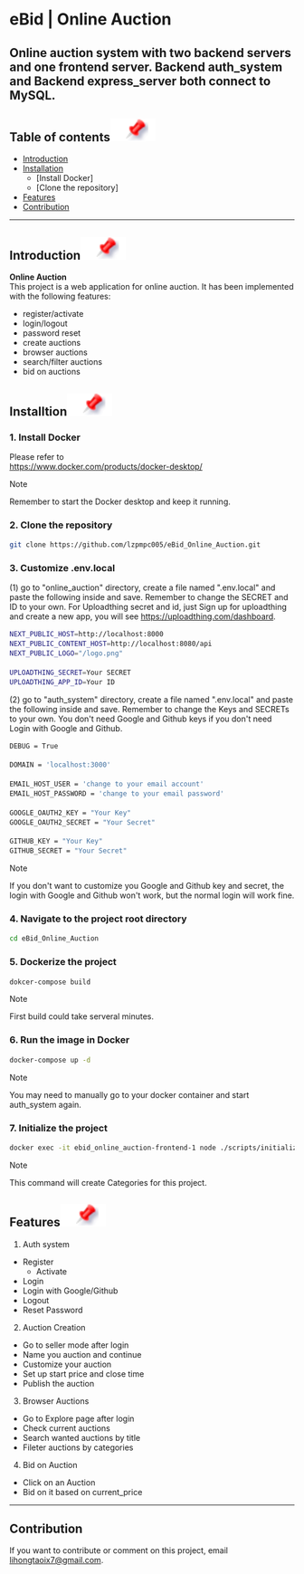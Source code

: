 # eBid | Online Auction

## Online auction system with two backend servers and one frontend server. Backend auth_system and Backend express_server both connect to MySQL.

## Table of contents[![](https://raw.githubusercontent.com/aregtech/areg-sdk/master/docs/img/pin.svg)](#table-of-contents)

- [Introduction](#introduction)
- [Installation](#installation)
  - [Install Docker]
  - [Clone the repository]
- [Features](#Features)
- [Contribution](#Contribution)

---

<!-- markdownlint-disable -->

## Introduction[![](https://raw.githubusercontent.com/aregtech/areg-sdk/master/docs/img/pin.svg)](#introduction)

**Online Auction**  
This project is a web application for online auction. It has been implemented with the following features:

- register/activate
- login/logout
- password reset
- create auctions
- browser auctions
- search/filter auctions
- bid on auctions

## Installtion[![](https://raw.githubusercontent.com/aregtech/areg-sdk/master/docs/img/pin.svg)](#installation)

### 1. Install Docker

Please refer to  
 https://www.docker.com/products/docker-desktop/

> [!NOTE]
> Remember to start the Docker desktop and keep it running.

### 2. Clone the repository

```bash
git clone https://github.com/lzpmpc005/eBid_Online_Auction.git
```

### 3. Customize .env.local

(1) go to "online_auction" directory, create a file named ".env.local" and paste the following inside and save. Remember to change the SECRET and ID to your own. For Uploadthing secret and id, just Sign up for uploadthing and create a new app, you will see https://uploadthing.com/dashboard.

```bash
NEXT_PUBLIC_HOST=http://localhost:8000
NEXT_PUBLIC_CONTENT_HOST=http://localhost:8080/api
NEXT_PUBLIC_LOGO="/logo.png"

UPLOADTHING_SECRET=Your SECRET
UPLOADTHING_APP_ID=Your ID
```

(2) go to "auth_system" directory, create a file named ".env.local" and paste the following inside and save. Remember to change the Keys and SECRETs to your own. You don't need Google and Github keys if you don't need Login with Google and Github.

```bash
DEBUG = True

DOMAIN = 'localhost:3000'

EMAIL_HOST_USER = 'change to your email account'
EMAIL_HOST_PASSWORD = 'change to your email password'

GOOGLE_OAUTH2_KEY = "Your Key"
GOOGLE_OAUTH2_SECRET = "Your Secret"

GITHUB_KEY = "Your Key"
GITHUB_SECRET = "Your Secret"
```

> [!NOTE]
> If you don't want to customize you Google and Github key and secret, the login with Google and Github won't work, but the normal login will work fine.

### 4. Navigate to the project root directory

```bash
cd eBid_Online_Auction
```

### 5. Dockerize the project

```bash
dokcer-compose build
```

> [!NOTE]
> First build could take serveral minutes.

### 6. Run the image in Docker

```bash
docker-compose up -d
```

> [!NOTE]
> You may need to manually go to your docker container and start auth_system again.

### 7. Initialize the project

```bash
docker exec -it ebid_online_auction-frontend-1 node ./scripts/initialize.ts
```

> [!NOTE]
> This command will create Categories for this project.

## Features[![](https://raw.githubusercontent.com/aregtech/areg-sdk/master/docs/img/pin.svg)](#Features)

1. Auth system

- Register
  - Activate
- Login
- Login with Google/Github
- Logout
- Reset Password

2. Auction Creation

- Go to seller mode after login
- Name you auction and continue
- Customize your auction
- Set up start price and close time
- Publish the auction

3. Browser Auctions

- Go to Explore page after login
- Check current auctions
- Search wanted auctions by title
- Fileter auctions by categories

4. Bid on Auction

- Click on an Auction
- Bid on it based on current_price

---

## Contribution

If you want to contribute or comment on this project, email lihongtaoix7@gmail.com.
